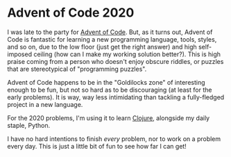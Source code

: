 # Advent of Code 2020

I was late to the party for [Advent of Code](https://adventofcode.com/).  But,
as it turns out, Advent of Code is fantastic for learning a new programming
language, tools, styles, and so on, due to the low floor (just get the right
answer) and high self-imposed ceiling (how can I make my working solution
better?). This is high praise coming from a person who doesn't enjoy obscure
riddles, or puzzles that are stereotypical of "programming puzzles".

Advent of Code happens to be in the "Goldilocks zone" of interesting enough to
be fun, but not so hard as to be discouraging (at least for the early
problems). It is way, way less intimidating than tackling a fully-fledged
project in a new language.

For the 2020 problems, I'm using it to learn
[Clojure](https://clojure.org/index), alongside my daily staple, Python.

I have no hard intentions to finish *every* problem, nor to work on a problem
every day. This is just a little bit of fun to see how far I can get!
